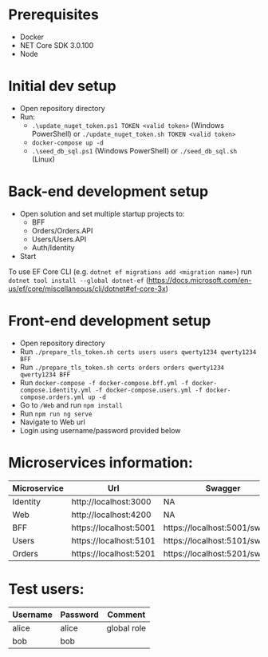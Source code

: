# Prerequisites
* Docker
* NET Core SDK 3.0.100
* Node

# Initial dev setup
* Open repository directory
* Run:
  * `.\update_nuget_token.ps1 TOKEN <valid token>` (Windows PowerShell) or `./update_nuget_token.sh TOKEN <valid token>`
  * `docker-compose up -d`
  * `.\seed_db_sql.ps1` (Windows PowerShell) or `./seed_db_sql.sh` (Linux)

# Back-end development setup
* Open solution and set multiple startup projects to:
  * BFF
  * Orders/Orders.API
  * Users/Users.API
  * Auth/Identity
* Start

To use EF Core CLI (e.g. `dotnet ef migrations add <migration name>`) run `dotnet tool install --global dotnet-ef` (https://docs.microsoft.com/en-us/ef/core/miscellaneous/cli/dotnet#ef-core-3x)

# Front-end development setup
* Open repository directory
* Run `./prepare_tls_token.sh certs users users qwerty1234 qwerty1234 BFF`
* Run `./prepare_tls_token.sh certs orders orders qwerty1234 qwerty1234 BFF`
* Run `docker-compose -f docker-compose.bff.yml -f docker-compose.identity.yml -f docker-compose.users.yml -f docker-compose.orders.yml up -d`
* Go to `/Web` and run `npm install`
* Run `npm run ng serve`
* Navigate to Web url
* Login using username/password provided below

# Microservices information:
Microservice | Url | Swagger
--- | --- | ---
Identity | http://localhost:3000 | NA
Web | http://localhost:4200 | NA
BFF | https://localhost:5001 | https://localhost:5001/swagger
Users | https://localhost:5101 | https://localhost:5101/swagger
Orders | https://localhost:5201 | https://localhost:5201/swagger

# Test users:
Username | Password | Comment
--- | --- | ---
alice | alice | global role
bob | bob | 
